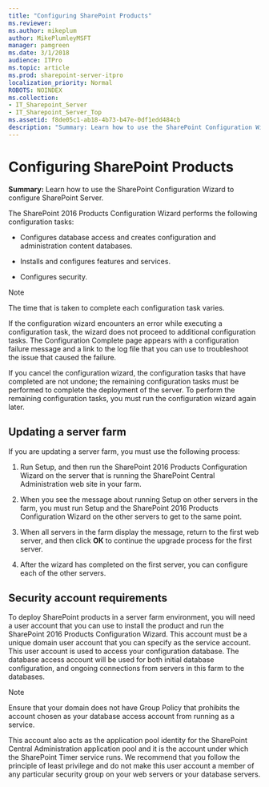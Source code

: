 ```yaml
---
title: "Configuring SharePoint Products"
ms.reviewer: 
ms.author: mikeplum
author: MikePlumleyMSFT
manager: pamgreen
ms.date: 3/1/2018
audience: ITPro
ms.topic: article
ms.prod: sharepoint-server-itpro
localization_priority: Normal
ROBOTS: NOINDEX
ms.collection:
- IT_Sharepoint_Server
- IT_Sharepoint_Server_Top
ms.assetid: f8de05c1-ab18-4b73-b47e-0df1edd484cb
description: "Summary: Learn how to use the SharePoint Configuration Wizard to configure SharePoint Server."
---
```


# Configuring SharePoint Products

 **Summary:** Learn how to use the SharePoint Configuration Wizard to configure SharePoint Server. 
  
The SharePoint 2016 Products Configuration Wizard performs the following configuration tasks:
  
- Configures database access and creates configuration and administration content databases.
    
- Installs and configures features and services.
    
- Configures security.
    
> [!NOTE]
> The time that is taken to complete each configuration task varies. 
  
If the configuration wizard encounters an error while executing a configuration task, the wizard does not proceed to additional configuration tasks. The Configuration Complete page appears with a configuration failure message and a link to the log file that you can use to troubleshoot the issue that caused the failure.
  
If you cancel the configuration wizard, the configuration tasks that have completed are not undone; the remaining configuration tasks must be performed to complete the deployment of the server. To perform the remaining configuration tasks, you must run the configuration wizard again later.
  
## Updating a server farm

If you are updating a server farm, you must use the following process:
  
1. Run Setup, and then run the SharePoint 2016 Products Configuration Wizard on the server that is running the SharePoint Central Administration web site in your farm. 
    
2. When you see the message about running Setup on other servers in the farm, you must run Setup and the SharePoint 2016 Products Configuration Wizard on the other servers to get to the same point.
    
3. When all servers in the farm display the message, return to the first web server, and then click **OK** to continue the upgrade process for the first server. 
    
4. After the wizard has completed on the first server, you can configure each of the other servers.
    
## Security account requirements

To deploy SharePoint products in a server farm environment, you will need a user account that you can use to install the product and run the SharePoint 2016 Products Configuration Wizard. This account must be a unique domain user account that you can specify as the service account. This user account is used to access your configuration database. The database access account will be used for both initial database configuration, and ongoing connections from servers in this farm to the databases. 
  
> [!NOTE]
> Ensure that your domain does not have Group Policy that prohibits the account chosen as your database access account from running as a service. 
  
This account also acts as the application pool identity for the SharePoint Central Administration application pool and it is the account under which the SharePoint Timer service runs. We recommend that you follow the principle of least privilege and do not make this user account a member of any particular security group on your web servers or your database servers.
  


